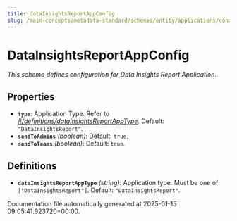```yaml
---
title: dataInsightsReportAppConfig
slug: /main-concepts/metadata-standard/schemas/entity/applications/configuration/internal/datainsightsreportappconfig
---
```


# DataInsightsReportAppConfig

*This schema defines configuration for Data Insights Report Application.*

## Properties

- **`type`**: Application Type. Refer to *[#/definitions/dataInsightsReportAppType](#definitions/dataInsightsReportAppType)*. Default: `"DataInsightsReport"`.
- **`sendToAdmins`** *(boolean)*: Default: `true`.
- **`sendToTeams`** *(boolean)*: Default: `true`.
## Definitions

- **`dataInsightsReportAppType`** *(string)*: Application type. Must be one of: `["DataInsightsReport"]`. Default: `"DataInsightsReport"`.


Documentation file automatically generated at 2025-01-15 09:05:41.923720+00:00.
